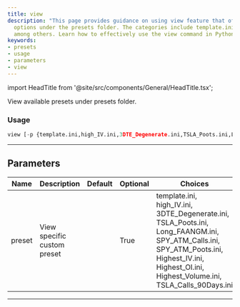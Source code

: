 ```yaml
---
title: view
description: "This page provides guidance on using view feature that offers preset"
  options under the presets folder. The categories include template.ini, high_IV.ini,
  among others. Learn how to effectively use the view command in Python.
keywords:
- presets
- usage
- parameters
- view
---
```


import HeadTitle from '@site/src/components/General/HeadTitle.tsx';

<HeadTitle title="stocks/screen/view /options - Reference | OpenBB Terminal Docs" />

View available presets under presets folder.

### Usage

```python
view [-p {template.ini,high_IV.ini,3DTE_Degenerate.ini,TSLA_Poots.ini,Long_FAANGM.ini,SPY_ATM_Calls.ini,SPY_ATM_Poots.ini,Highest_IV.ini,Highest_OI.ini,Highest_Volume.ini,TSLA_Calls_90Days.ini}]
```

---

## Parameters

| Name | Description | Default | Optional | Choices |
| ---- | ----------- | ------- | -------- | ------- |
| preset | View specific custom preset |  | True | template.ini, high_IV.ini, 3DTE_Degenerate.ini, TSLA_Poots.ini, Long_FAANGM.ini, SPY_ATM_Calls.ini, SPY_ATM_Poots.ini, Highest_IV.ini, Highest_OI.ini, Highest_Volume.ini, TSLA_Calls_90Days.ini |

---
